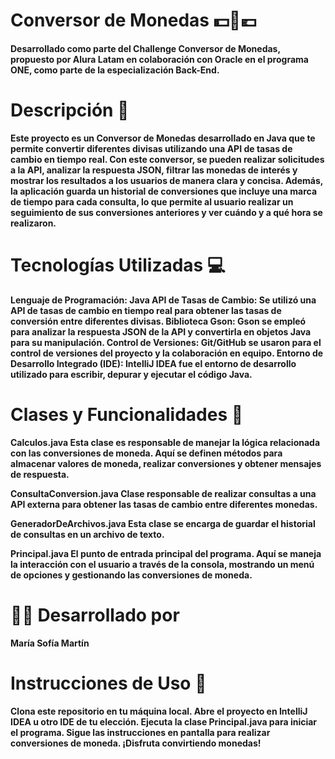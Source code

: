 # Conversor de Monedas 💵💱💶
<b>Desarrollado como parte del Challenge Conversor de Monedas, propuesto por Alura Latam en colaboración con Oracle en el programa ONE, como parte de la especialización Back-End.

# Descripción 📝
Este proyecto es un Conversor de Monedas desarrollado en Java que te permite convertir diferentes divisas utilizando una API de tasas de cambio en tiempo real. Con este conversor, se pueden realizar solicitudes a la API, analizar la respuesta JSON, filtrar las monedas de interés y mostrar los resultados a los usuarios de manera clara y concisa. Además, la aplicación guarda un historial de conversiones que incluye una marca de tiempo para cada consulta, lo que permite al usuario realizar un seguimiento de sus conversiones anteriores y ver cuándo y a qué hora se realizaron.

# Tecnologías Utilizadas 💻
Lenguaje de Programación: Java
API de Tasas de Cambio: Se utilizó una API de tasas de cambio en tiempo real para obtener las tasas de conversión entre diferentes divisas.
Biblioteca Gson: Gson se empleó para analizar la respuesta JSON de la API y convertirla en objetos Java para su manipulación.
Control de Versiones: Git/GitHub se usaron para el control de versiones del proyecto y la colaboración en equipo.
Entorno de Desarrollo Integrado (IDE): IntelliJ IDEA fue el entorno de desarrollo utilizado para escribir, depurar y ejecutar el código Java.

# Clases y Funcionalidades 🧩
Calculos.java
Esta clase es responsable de manejar la lógica relacionada con las conversiones de moneda. Aquí se definen métodos para almacenar valores de moneda, realizar conversiones y obtener mensajes de respuesta.

ConsultaConversion.java
Clase responsable de realizar consultas a una API externa para obtener las tasas de cambio entre diferentes monedas.

GeneradorDeArchivos.java
Esta clase se encarga de guardar el historial de consultas en un archivo de texto.

Principal.java
El punto de entrada principal del programa. Aquí se maneja la interacción con el usuario a través de la consola, mostrando un menú de opciones y gestionando las conversiones de moneda.

# 👨‍💻 Desarrollado por
María Sofía Martín

# Instrucciones de Uso 🚀
Clona este repositorio en tu máquina local.
Abre el proyecto en IntelliJ IDEA u otro IDE de tu elección.
Ejecuta la clase Principal.java para iniciar el programa.
Sigue las instrucciones en pantalla para realizar conversiones de moneda.
¡Disfruta convirtiendo monedas!

